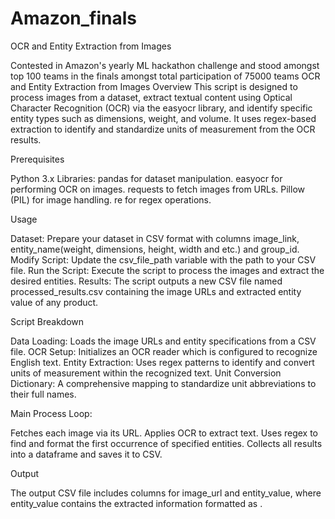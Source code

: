 # Amazon_finals
OCR and Entity Extraction from Images

Contested in Amazon's yearly ML hackathon challenge and stood amongst top 100 teams in the finals amongst total participation of 75000 teams
OCR and Entity Extraction from Images
Overview
This script is designed to process images from a dataset, extract textual content using Optical Character Recognition (OCR) via the easyocr library, and identify specific entity types such as dimensions, weight, and volume. It uses regex-based extraction to identify and standardize units of measurement from the OCR results.

Prerequisites

Python 3.x
Libraries:
pandas for dataset manipulation.
easyocr for performing OCR on images.
requests to fetch images from URLs.
Pillow (PIL) for image handling.
re for regex operations.

Usage

Dataset: Prepare your dataset in CSV format with columns image_link, entity_name(weight, dimensions, height, width and etc.) and group_id.
Modify Script: Update the csv_file_path variable with the path to your CSV file.
Run the Script: Execute the script to process the images and extract the desired entities.
Results: The script outputs a new CSV file named processed_results.csv containing the image URLs and extracted entity value of any product.

Script Breakdown

Data Loading: Loads the image URLs and entity specifications from a CSV file.
OCR Setup: Initializes an OCR reader which is configured to recognize English text.
Entity Extraction: Uses regex patterns to identify and convert units of measurement within the recognized text.
Unit Conversion Dictionary: A comprehensive mapping to standardize unit abbreviations to their full names.

Main Process Loop:

Fetches each image via its URL.
Applies OCR to extract text.
Uses regex to find and format the first occurrence of specified entities.
Collects all results into a dataframe and saves it to CSV.

Output

The output CSV file includes columns for image_url and entity_value, where entity_value contains the extracted information formatted as <numeric value> <unit>.
